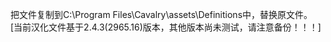 把文件复制到C:\Program Files\Cavalry\assets\Definitions中，替换原文件。
[当前汉化文件基于2.4.3(2965.16)版本，其他版本尚未测试，请注意备份！！！]

